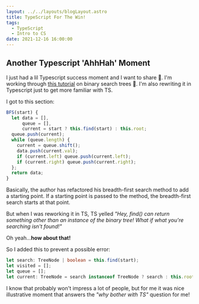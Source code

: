 ```yaml
---
layout: ../../layouts/blogLayout.astro
title: TypeScript For The Win!
tags:
  - TypeScript
  - Intro to CS
date: 2021-12-16 16:00:00
---
```


## Another Typescript 'AhhHah' Moment

I just had a lil Typescript success moment and I want to share 🥳. I'm working through [this tutorial](https://www.digitalocean.com/community/tutorials/js-binary-search-trees) on binary search trees 🌳. I'm also rewriting it in Typescript just to get more familiar with TS.

I got to this section:

```js
BFS(start) {
  let data = [],
      queue = [],
      current = start ? this.find(start) : this.root;
  queue.push(current);
  while (queue.length) {
    current = queue.shift();
    data.push(current.val);
    if (current.left) queue.push(current.left);
    if (current.right) queue.push(current.right);
  };
  return data;
}
```

Basically, the author has refactored his breadth-first search method to add a starting point. If a starting point is passed to the method, the breadth-first search starts at that point.

But when I was reworking it in TS, TS yelled _"Hey, find() can return something other than an instance of the binary tree! What if what you're searching isn't found!"_

Oh yeah...**how about that!**

So I added this to prevent a possible error:

```ts
let search: TreeNode | boolean = this.find(start);
let visited = [];
let queue = [];
let current: TreeNode = search instanceof TreeNode ? search : this.root;
```

I know that probably won't impress a lot of people, but for me it was nice illustrative moment that answers the _"why bother with TS"_ question for me!
